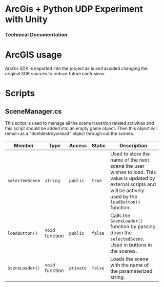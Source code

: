 # ArcGis + Python UDP Experiment with Unity
### Technical Documentation

# ArcGIS usage
ArcGis SDK is imported into the project as is and avoided changing the original SDK sources to reduce future confusions. 

# Scripts

## SceneManager.cs
This script is used to manage all the scene transition related activities and this script should be added into an empty game object. Then this object will remain as a "dontdestroyonload" object through out the scenes.

| Member         | Type              | Access  | Static | Description                                                                                                              |
| -------------- | ---------------- | ------- | ------ | ------------------------------------------------------------------------------------------------------------------------ |
| `selectedScene` | `string`         | `public`| `true` | Used to store the name of the next scene the user wishes to load. This value is updated by external scripts and will be actively used by the `loadButton()` function. |
| `loadButton()`  | `void` function  | `public` | `false` | Calls the `SceneLoader()` function by passing down the `selectedScene`. Used in buttons in the scenes.                     |
| `SceneLoader()` | `void` function  | `private`| `false` | Loads the scene with the name of the parameterized string.                                                               |
